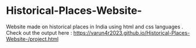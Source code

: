 # Historical-Places-Website-
Website made on historical places in India using html and css languages .
Check out the output here : https://varun4r2023.github.io/Historical-Places-Website-/project.html
